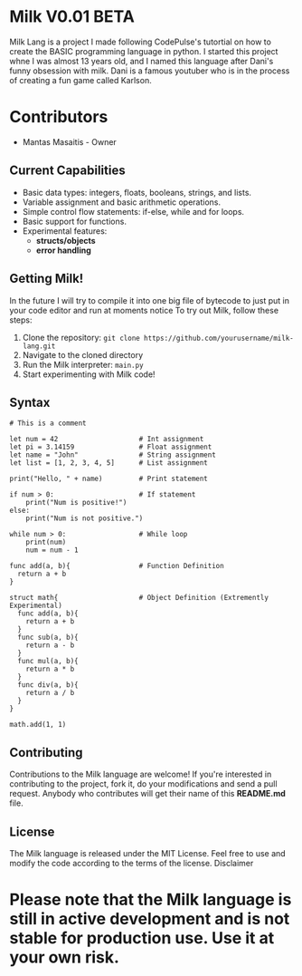 # Milk V0.01 BETA

Milk Lang is a project I made following CodePulse's tutortial on how to create the BASIC programming language in python.
I started this project whne I was almost 13 years old, and I named this language after Dani's funny obsession with milk.
Dani is a famous youtuber who is in the process of creating a fun game called Karlson.

# Contributors

* Mantas Masaitis - Owner

## Current Capabilities

- Basic data types: integers, floats, booleans, strings, and lists.
- Variable assignment and basic arithmetic operations.
- Simple control flow statements: if-else, while and for loops.
- Basic support for functions.
- Experimental features:
    - **structs/objects**
    - **error handling**

## Getting Milk!

In the future I will try to compile it into one big file of bytecode to just put in your code editor and run at moments notice
To try out Milk, follow these steps:

1. Clone the repository: `git clone https://github.com/yourusername/milk-lang.git`
2. Navigate to the cloned directory
3. Run the Milk interpreter: `main.py`
4. Start experimenting with Milk code!

## Syntax

```milk
# This is a comment

let num = 42                    # Int assignment
let pi = 3.14159                # Float assignment
let name = "John"               # String assignment
let list = [1, 2, 3, 4, 5]      # List assignment

print("Hello, " + name)         # Print statement

if num > 0:                     # If statement
    print("Num is positive!")
else:
    print("Num is not positive.")

while num > 0:                  # While loop
    print(num)
    num = num - 1

func add(a, b){                 # Function Definition
  return a + b
}

struct math{                    # Object Definition (Extremently Experimental)
  func add(a, b){
    return a + b
  }
  func sub(a, b){
    return a - b
  }
  func mul(a, b){
    return a * b
  }
  func div(a, b){
    return a / b
  }
}

math.add(1, 1)
```

## Contributing

Contributions to the Milk language are welcome!
If you're interested in contributing to the project, fork it, do your modifications and send a pull request.
Anybody who contributes will get their name of this **README.md** file.


## License

The Milk language is released under the MIT License. Feel free to use and modify the code according to the terms of the license.
Disclaimer

# Please note that the Milk language is still in active development and is not stable for production use. Use it at your own risk.
